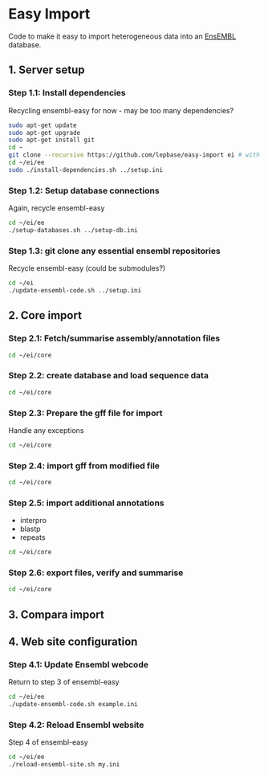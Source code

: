 # Easy Import

Code to make it easy to import heterogeneous data into an [EnsEMBL](http://ensembl.org)
  database.

## 1. Server setup

### Step 1.1: Install dependencies

Recycling ensembl-easy for now - may be too many dependencies?

```bash
sudo apt-get update
sudo apt-get upgrade
sudo apt-get install git
cd ~
git clone --recursive https://github.com/lepbase/easy-import ei # with gff-parser and ensembl-easy as submodules
cd ~/ei/ee
sudo ./install-dependencies.sh ../setup.ini
```

### Step 1.2: Setup database connections

Again, recycle ensembl-easy

```bash
cd ~/ei/ee
./setup-databases.sh ../setup-db.ini
```

### Step 1.3: git clone any essential ensembl repositories

Recycle ensembl-easy (could be submodules?)

```bash
cd ~/ei
./update-ensembl-code.sh ../setup.ini
```


## 2. Core import

### Step 2.1: Fetch/summarise assembly/annotation files

```bash
cd ~/ei/core
```

### Step 2.2: create database and load sequence data

```bash
cd ~/ei/core
```

### Step 2.3: Prepare the gff file for import

Handle any exceptions

```bash
cd ~/ei/core
```

### Step 2.4: import gff from modified file

```bash
cd ~/ei/core
```

### Step 2.5: import additional annotations

- interpro
- blastp
- repeats

```bash
cd ~/ei/core
```

### Step 2.6: export files, verify and summarise

```bash
cd ~/ei/core
```

## 3. Compara import


## 4. Web site configuration

### Step 4.1: Update Ensembl webcode

Return to step 3 of ensembl-easy

```bash
cd ~/ei/ee
./update-ensembl-code.sh example.ini
```

### Step 4.2: Reload Ensembl website

Step 4 of ensembl-easy

```bash
cd ~/ei/ee
./reload-ensembl-site.sh my.ini
```
